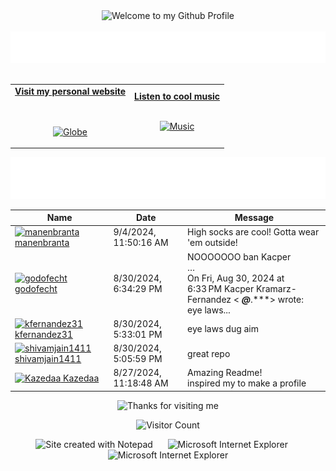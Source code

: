 <!-- "Hero" Header -->
<div align="center">
  <img src="https://github.com/BrunnerLivio/brunnerlivio/blob/master/images/welcome.png?raw=true" style="max-width: 100%;" alt="Welcome to my Github Profile" />
  <br />
  <br />
  <img height="50" alt="My Name is Livio and I like Node.js" src="images/personal_note.svg" />
  <br />
  <br />

</div>

<!-- Social -->
<table width="100%" align="center">
<tr>
<td align="center">
<a href="https://brunnerliv.io">
<strong>Visit my personal website </strong>
<br />
<br />
<br />

<p>

<img alt="Globe" height="80" src="images/globe.gif">
</a>
</p>

</td>


<td align="center">
<a href="https://www.youtube.com/watch?v=3YxaaGgTQYM&ab_channel=EvanescenceVEVO">
<strong>Listen to cool music</strong>
<br />
<br />


<p>
<img height="100" alt="Music" src="images/music.gif"> 
</a>
</p>

</td>
</tr>
</table>

<div align="center">
<a href="https://github.com/BrunnerLivio/brunnerlivio/issues/62#issuecomment-new"><img src="images/guestbook.svg"></a> 
</div>

<!-- Guestbook -->
| Name | Date | Message |
|---|---|---|
| <a href="https://github.com/manenbranta"><img width="24" src="https://avatars.githubusercontent.com/u/179237030?s=24&u=50cd1b2ea4c5550dc4bcb540cd7516000747d276&v=4" alt="manenbranta" /> manenbranta</a> |9/4/2024, 11:50:16 AM|High socks are cool! Gotta wear 'em outside!|
| <a href="https://github.com/godofecht"><img width="24" src="https://avatars.githubusercontent.com/u/11516291?s=24&u=235a8011559c052a9750741756f153e98dbc7ac3&v=4" alt="godofecht" /> godofecht</a> |8/30/2024, 6:34:29 PM|NOOOOOOO ban Kacper<br />…<br />On Fri, Aug 30, 2024 at 6:33 PM Kacper Kramarz-Fernandez < ***@***.***> wrote:<br /> eye laws...|
| <a href="https://github.com/kfernandez31"><img width="24" src="https://avatars.githubusercontent.com/u/66901783?s=24&u=0a2c23403813c7e54ffd0255e009a1368afc0221&v=4" alt="kfernandez31" /> kfernandez31</a> |8/30/2024, 5:33:01 PM|eye laws dug aim|
| <a href="https://github.com/shivamjain1411"><img width="24" src="https://avatars.githubusercontent.com/u/122403035?s=24&u=c6c1745421c20828f3242d9d15d54ab92eae478e&v=4" alt="shivamjain1411" /> shivamjain1411</a> |8/30/2024, 5:05:59 PM|great repo|
| <a href="https://github.com/Kazedaa"><img width="24" src="https://avatars.githubusercontent.com/u/120291477?s=24&u=280341ea34f63073c44e768852c4ce77049ec8bd&v=4" alt="Kazedaa" /> Kazedaa</a> |8/27/2024, 11:18:48 AM|Amazing Readme!<br />inspired my to make a profile|
<!-- /Guestbook -->

<!-- Footer -->

<div align="center">

<img height="120" alt="Thanks for visiting me" width="100%" src="https://raw.githubusercontent.com/BrunnerLivio/brunnerlivio/master/images/marquee.svg" />
<br />

![Visitor Count](https://profile-counter.glitch.me/brunnerlivio/count.svg)


<img src="https://raw.githubusercontent.com/BrunnerLivio/brunnerlivio/master/images/notepad.gif" alt="Site created with Notepad" height="30" />
<!-- "margin-right: whatever;" -->
<span>&nbsp;&nbsp;&nbsp;&nbsp;</span>  
<img src="https://raw.githubusercontent.com/BrunnerLivio/brunnerlivio/master/images/ie_logo.gif" alt="Microsoft Internet Explorer" />
<span>&nbsp;&nbsp;&nbsp;&nbsp;</span>  
<img src="https://raw.githubusercontent.com/BrunnerLivio/brunnerlivio/master/images/noframes.gif" alt="Microsoft Internet Explorer" />

</div>
